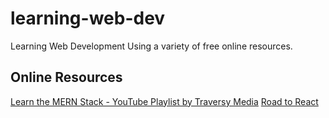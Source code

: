# learning-web-dev

Learning Web Development Using a variety of free online resources.

## Online Resources

[Learn the MERN Stack - YouTube Playlist by Traversy Media](https://www.youtube.com/playlist?list=PLillGF-RfqbbiTGgA77tGO426V3hRF9iE)
[Road to React](https://www.roadtoreact.com/)
